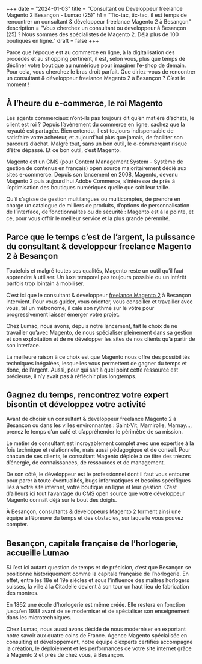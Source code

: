 +++
date = "2024-01-03"
title = "Consultant ou Developpeur freelance Magento 2 Besançon - Lumao (25)"
h1 = "Tic-tac, tic-tac, il est temps de rencontrer un consultant & développeur freelance Magento 2 à Besançon"
description = "Vous cherchez un consultant ou developpeur à Besançon (25) ? Nous sommes des spécialistes de Magento 2. Déjà plus de 100 boutiques en ligne."
draft = false
+++

Parce que l’époque est au commerce en ligne, à la digitalisation des procédés et au shopping pertinent, il est, selon vous, plus que temps de décliner votre boutique au numérique pour imaginer l’e-shop de demain. Pour cela, vous cherchez le bras droit parfait. Que diriez-vous de rencontrer un consultant & développeur freelance Magento 2 à Besançon ? C’est le moment !

## À l’heure du e-commerce, le roi Magento
Les agents commerciaux n’ont-ils pas toujours dit qu’en matière d’achats, le client est roi ? Depuis l’avènement du commerce en ligne, sachez que la royauté est partagée. Bien entendu, il est toujours indispensable de satisfaire votre acheteur, et aujourd’hui plus que jamais, de faciliter son parcours d’achat. Malgré tout, sans un bon outil, le e-commerçant risque d’être dépassé. Et ce bon outil, c’est Magento.

Magento est un CMS (pour Content Management System - Système de gestion de contenus en français) open source majoritairement dédié aux sites e-commerce. Depuis son lancement en 2008, Magento, devenu Magento 2 puis aujourd’hui Adobe Commerce, s’intéresse de près à l’optimisation des boutiques numériques quelle que soit leur taille.

Qu’il s’agisse de gestion multilangues ou multicomptes, de prendre en charge un catalogue de milliers de produits, d’options de personnalisation de l’interface, de fonctionnalités ou de sécurité : Magento est à la pointe, et ce, pour vous offrir le meilleur service et la plus grande pérennité.

## Parce que le temps c’est de l’argent, la puissance du consultant & developpeur freelance Magento 2 à Besançon
Toutefois et malgré toutes ses qualités, Magento reste un outil qu’il faut apprendre à utiliser. Un luxe temporel pas toujours possible ou un intérêt parfois trop lointain à mobiliser.

C’est ici que le consultant & developpeur [freelance Magento 2](/ecommerce/cms/magento/freelance/) à Besançon intervient. Pour vous guider, vous orienter, vous conseiller et travailler avec vous, tel un métronome, il cale son rythme sur le vôtre pour progressivement laisser émerger votre projet.

Chez Lumao, nous avons, depuis notre lancement, fait le choix de ne travailler qu’avec Magento, de nous spécialiser pleinement dans sa gestion et son exploitation et de ne développer les sites de nos clients qu’à partir de son interface.

La meilleure raison à ce choix est que Magento nous offre des possibilités techniques inégalées, lesquelles vous permettent de gagner du temps et donc, de l’argent. Aussi, pour qui sait à quel point cette ressource est précieuse, il n’y avait pas à réfléchir plus longtemps.

## Gagnez du temps, rencontrez votre expert bisontin et développez votre activité
Avant de choisir un consultant & developpeur freelance Magento 2 à Besançon ou dans les villes environnantes : Saint-Vit, Mamirolle, Marnay…, prenez le temps d’un café et d’appréhender le périmètre de sa mission.

Le métier de consultant est incroyablement complet avec une expertise à la fois technique et relationnelle, mais aussi pédagogique et de conseil. Pour chacun de ses clients, le consultant Magento déploie à ce titre des trésors d’énergie, de connaissances, de ressources et de management.

De son côté, le développeur est le professionnel dont il faut vous entourer pour parer à toute éventualités, bugs informatiques et besoins spécifiques liés à votre site internet, votre boutique en ligne et leur gestion. C’est d’ailleurs ici tout l’avantage du CMS open source que votre développeur Magento connaît déjà sur le bout des doigts.

À Besançon, consultants & développeurs Magento 2 forment ainsi une équipe à l’épreuve du temps et des obstacles, sur laquelle vous pouvez compter.

## Besançon, capitale française de l’horlogerie, accueille Lumao
Si l’est ici autant question de temps et de précision, c’est que Besançon se positionne historiquement comme la capitale française de l’horlogerie. En effet, entre les 18e et 19e siècles et sous l’influence des maîtres horlogers suisses, la ville à la Citadelle devient à son tour un haut lieu de fabrication des montres.

En 1862 une école d’horlogerie est même créée. Elle restera en fonction jusqu’en 1988 avant de se moderniser et de spécialiser son enseignement dans les microtechniques.

Chez Lumao, nous aussi avons décidé de nous moderniser en exportant notre savoir aux quatre coins de France. Agence Magento spécialisée en consulting et développement, notre équipe d’experts certifiés accompagne la création, le déploiement et les performances de votre site internet grâce à Magento 2 et près de chez vous, à Besançon.
